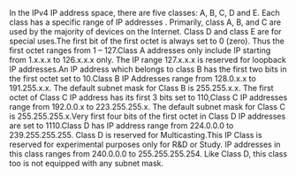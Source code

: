 In the IPv4 IP address space, there are five classes: A, B, C, D and E. Each class has a specific range of IP addresses . Primarily, class A, B, and C are used by the majority of devices on the Internet. Class D and class E are for special uses.The first bit of the first octet is always set to 0 (zero). Thus the first octet ranges from 1 – 127.Class A addresses only include IP starting from 1.x.x.x to 126.x.x.x only. The IP range 127.x.x.x is reserved for loopback IP addresses.An IP address which belongs to class B has the first two bits in the first octet set to 10.Class B IP Addresses range from 128.0.x.x to 191.255.x.x. The default subnet mask for Class B is 255.255.x.x. The first octet of Class C IP address has its first 3 bits set to 110,Class C IP addresses range from 192.0.0.x to 223.255.255.x. The default subnet mask for Class C is 255.255.255.x.Very first four bits of the first octet in Class D IP addresses are set to 1110.Class D has IP address range from 224.0.0.0 to 239.255.255.255. Class D is reserved for Multicasting.This IP Class is reserved for experimental purposes only for R&D or Study. IP addresses in this class ranges from 240.0.0.0 to 255.255.255.254. Like Class D, this class too is not equipped with any subnet mask.
